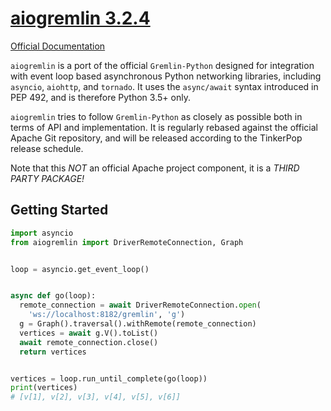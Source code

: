 # [aiogremlin 3.2.4](https://pypi.python.org/pypi/aiogremlin/3.2.4)

[Official Documentation](http://aiogremlin.readthedocs.org/en/latest/)

`aiogremlin` is a port of the official `Gremlin-Python` designed for integration with
event loop based asynchronous Python networking libraries, including `asyncio`,
`aiohttp`, and `tornado`. It uses the `async/await` syntax introduced
in PEP 492, and is therefore Python 3.5+ only.

`aiogremlin` tries to follow `Gremlin-Python` as closely as possible both in terms
of API and implementation. It is regularly rebased against the official Apache Git
repository, and will be released according to the TinkerPop release schedule.

Note that this *NOT* an official Apache project component, it is a
*THIRD PARTY PACKAGE!*

## Getting Started

```python
import asyncio
from aiogremlin import DriverRemoteConnection, Graph


loop = asyncio.get_event_loop()


async def go(loop):
  remote_connection = await DriverRemoteConnection.open(
    'ws://localhost:8182/gremlin', 'g')
  g = Graph().traversal().withRemote(remote_connection)
  vertices = await g.V().toList()
  await remote_connection.close()
  return vertices


vertices = loop.run_until_complete(go(loop))
print(vertices)
# [v[1], v[2], v[3], v[4], v[5], v[6]]
```
